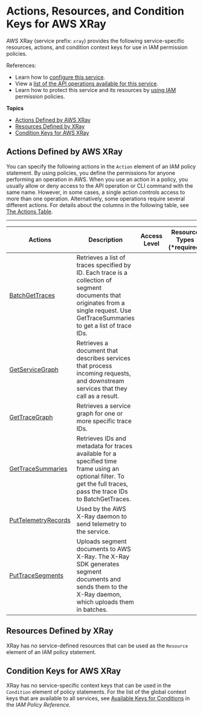 # Actions, Resources, and Condition Keys for AWS XRay<a name="list_awsxray"></a>

AWS XRay \(service prefix: `xray`\) provides the following service\-specific resources, actions, and condition context keys for use in IAM permission policies\.

References:
+ Learn how to [configure this service](http://docs.aws.amazon.com/xray/latest/devguide/)\.
+ View a [list of the API operations available for this service](http://docs.aws.amazon.com/xray/latest/api/)\.
+ Learn how to protect this service and its resources by [using IAM](http://docs.aws.amazon.com/xray/latest/devguide/xray-permissions.html) permission policies\.

**Topics**
+ [Actions Defined by AWS XRay](#awsxray-actions-as-permissions)
+ [Resources Defined by XRay](#awsxray-resources-for-iam-policies)
+ [Condition Keys for AWS XRay](#awsxray-policy-keys)

## Actions Defined by AWS XRay<a name="awsxray-actions-as-permissions"></a>

You can specify the following actions in the `Action` element of an IAM policy statement\. By using policies, you define the permissions for anyone performing an operation in AWS\. When you use an action in a policy, you usually allow or deny access to the API operation or CLI command with the same name\. However, in some cases, a single action controls access to more than one operation\. Alternatively, some operations require several different actions\. For details about the columns in the following table, see [The Actions Table](reference_policies_actions-resources-contextkeys.md#actions_table)\.


****  

| Actions | Description | Access Level | Resource Types \(\*required\) | Condition Keys | Dependent Actions | 
| --- | --- | --- | --- | --- | --- | 
| [BatchGetTraces](http://docs.aws.amazon.com/xray/latest/api/API_BatchGetTraces.html) | Retrieves a list of traces specified by ID\. Each trace is a collection of segment documents that originates from a single request\. Use GetTraceSummaries to get a list of trace IDs\. |   |  |  |  | 
| [GetServiceGraph](http://docs.aws.amazon.com/xray/latest/api/API_GetServiceGraph.html) | Retrieves a document that describes services that process incoming requests, and downstream services that they call as a result\. |   |  |  |  | 
| [GetTraceGraph](http://docs.aws.amazon.com/xray/latest/api/API_GetTraceGraph.html) | Retrieves a service graph for one or more specific trace IDs\. |   |  |  |  | 
| [GetTraceSummaries](http://docs.aws.amazon.com/xray/latest/api/API_GetTraceSummaries.html) | Retrieves IDs and metadata for traces available for a specified time frame using an optional filter\. To get the full traces, pass the trace IDs to BatchGetTraces\. |   |  |  |  | 
| [PutTelemetryRecords](http://docs.aws.amazon.com/xray/latest/api/API_PutTelemetryRecords.html) | Used by the AWS X\-Ray daemon to send telemetry to the service\. |   |  |  |  | 
| [PutTraceSegments](http://docs.aws.amazon.com/xray/latest/api/API_PutTraceSegments.html) | Uploads segment documents to AWS X\-Ray\. The X\-Ray SDK generates segment documents and sends them to the X\-Ray daemon, which uploads them in batches\. |   |  |  |  | 

## Resources Defined by XRay<a name="awsxray-resources-for-iam-policies"></a>

XRay has no service\-defined resources that can be used as the `Resource` element of an IAM policy statement\.

## Condition Keys for AWS XRay<a name="awsxray-policy-keys"></a>

XRay has no service\-specific context keys that can be used in the `Condition` element of policy statements\. For the list of the global context keys that are available to all services, see [Available Keys for Conditions](http://docs.aws.amazon.com/IAM/latest/UserGuide/reference_policies_condition-keys.html#AvailableKeys) in the *IAM Policy Reference*\.